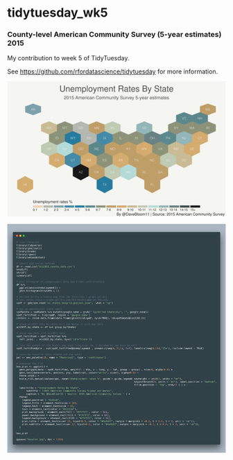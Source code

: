 # tidytuesday_wk5
### County-level American Community Survey (5-year estimates) 2015

My contribution to week 5 of TidyTuesday. 

See https://github.com/rfordatascience/tidytuesday for more information.

![Second version](hexplot2.jpg)

![code via carbon](carbon.png)